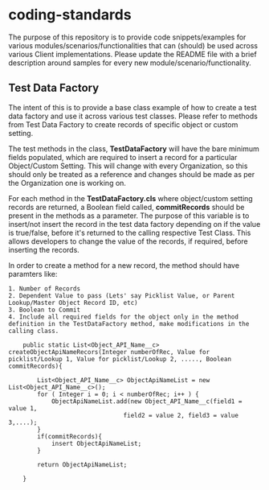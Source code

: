 # coding-standards

The purpose of this repository is to provide code snippets/examples for various modules/scenarios/functionalities that can (should) be used across various Client implementations. Please update the README file with a brief description around samples for every new module/scenario/functionality.


## Test Data Factory

The intent of this is to provide a base class example of how to create a test data factory and use it across various test classes. Please refer to methods from Test Data Factory to create records of specific object or custom setting.

The test methods in the class, **TestDataFactory** will have the bare minimum fields populated, which are required to insert a record for a particular Object/Custom Setting. This will change with every Organization, so this should only be treated as a reference and changes should be made as per the Organization one is working on.

For each method in the **TestDataFactory.cls** where object/custom setting records are returned, a Boolean field called, **commitRecords** should be present in the methods as a parameter. The purpose of this variable is to insert/not insert the record in the test data factory depending on if the value is true/false, before it's returned to the calling respective Test Class. This allows developers to change the value of the records, if required, before inserting the records. 

In order to create a method for a new record, the method should have paramters like:

    1. Number of Records
    2. Dependent Value to pass (Lets' say Picklist Value, or Parent Lookup/Master Object Record ID, etc)
    3. Boolean to Commit
    4. Include all required fields for the object only in the method definition in the TestDataFactory method, make modifications in the calling class.

        public static List<Object_API_Name__c> createObjectApiNameRecors(Integer numberOfRec, Value for picklist/Lookup 1, Value for picklist/Lookup 2, ....., Boolean commitRecords){

            List<Object_API_Name__c> ObjectApiNameList = new List<Object_API_Name__c>();
            for ( Integer i = 0; i < numberOfRec; i++ ) {
                ObjectApiNameList.add(new Object_API_Name__c(field1 = value 1,
                                    field2 = value 2, field3 = value 3,....);
            }
            if(commitRecords){
                insert ObjectApiNameList;
            }

            return ObjectApiNameList;

        }
